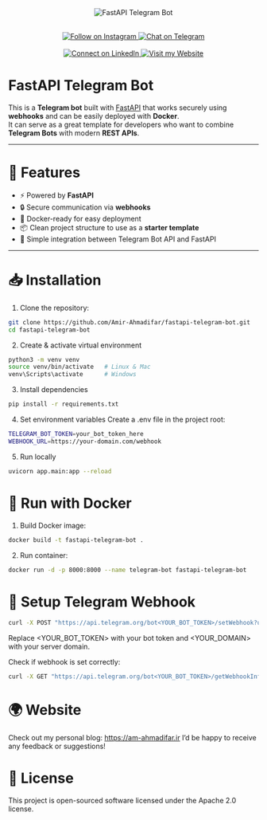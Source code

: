 <div align="center">
  <img src="https://github.com/Amir-Ahmadifar/fastapi-telegram-bot/issues/1#issue-3455235835" alt="FastAPI Telegram Bot" />
  <br><br>

  <p align="center">
    <a href="https://instagram.com/" rel="nofollow" target="_blank">
      <img src="https://img.shields.io/badge/Instagram-@ami.r_ahmadii-E4405F?logo=instagram&style=for-the-badge" alt="Follow on Instagram" />
    </a>
    <a href="https://t.me/amirahmadifaar" rel="nofollow" target="_blank">
      <img src="https://img.shields.io/badge/Telegram-@amirahmadifaar-26A5E4?logo=telegram&style=for-the-badge" alt="Chat on Telegram" />
    </a>
    <br><br>
    <a href="https://www.linkedin.com/in/amir-mohammad-ahmadifar-8a576b266" rel="nofollow" target="_blank">
      <img src="https://img.shields.io/badge/LinkedIn-amir-0077B5?logo=linkedin&style=for-the-badge" alt="Connect on LinkedIn" />
    </a>
    <a href="https://am-ahmadifar.ir" rel="nofollow" target="_blank">
      <img src="https://img.shields.io/badge/Website-AmirMohammadAhmadifar-4A90E2?logo=world&style=for-the-badge" alt="Visit my Website" />
    </a>
  </p>
</div>

# FastAPI Telegram Bot

This is a **Telegram bot** built with [FastAPI](https://fastapi.tiangolo.com/) that works securely using **webhooks** and can be easily deployed with **Docker**.  
It can serve as a great template for developers who want to combine **Telegram Bots** with modern **REST APIs**.

---

# 🚀 Features
- ⚡ Powered by **FastAPI**
- 🔒 Secure communication via **webhooks**
- 🐳 Docker-ready for easy deployment
- 📦 Clean project structure to use as a **starter template**
- 🤖 Simple integration between Telegram Bot API and FastAPI

---

# 📥 Installation

1. Clone the repository:

```bash
git clone https://github.com/Amir-Ahmadifar/fastapi-telegram-bot.git
cd fastapi-telegram-bot
```

2. Create & activate virtual environment

```bash
python3 -m venv venv
source venv/bin/activate   # Linux & Mac
venv\Scripts\activate      # Windows
```

3. Install dependencies

```bash
pip install -r requirements.txt
```

4. Set environment variables
Create a .env file in the project root:

```bash
TELEGRAM_BOT_TOKEN=your_bot_token_here
WEBHOOK_URL=https://your-domain.com/webhook
```

5. Run locally

```bash
uvicorn app.main:app --reload
```

# 🐳 Run with Docker

1. Build Docker image:

```bash
docker build -t fastapi-telegram-bot .
```

2. Run container:

```bash
docker run -d -p 8000:8000 --name telegram-bot fastapi-telegram-bot
```

# 📡 Setup Telegram Webhook

```bash
curl -X POST "https://api.telegram.org/bot<YOUR_BOT_TOKEN>/setWebhook?url=<YOUR_DOMAIN>/webhook"
```
Replace <YOUR_BOT_TOKEN> with your bot token and <YOUR_DOMAIN> with your server domain.

Check if webhook is set correctly:

```bash
curl -X GET "https://api.telegram.org/bot<YOUR_BOT_TOKEN>/getWebhookInfo"
```

# 🌍 Website

Check out my personal blog: https://am-ahmadifar.ir
I’d be happy to receive any feedback or suggestions!

# 📜 License

This project is open-sourced software licensed under the Apache 2.0 license.
